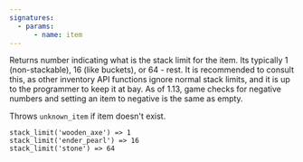 ```yaml
---
signatures:
  - params:
      - name: item
---
```


Returns number indicating what is the stack limit for the item. Its typically 1 (non-stackable), 16 (like buckets),
or 64 - rest. It is recommended to consult this, as other inventory API functions ignore normal stack limits, and
it is up to the programmer to keep it at bay. As of 1.13, game checks for negative numbers and setting an item to
negative is the same as empty.

Throws `unknown_item` if item doesn't exist.

```scarpet
stack_limit('wooden_axe') => 1
stack_limit('ender_pearl') => 16
stack_limit('stone') => 64
```
